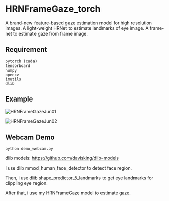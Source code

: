 # HRNFrameGaze_torch
A brand-new feature-based gaze estimation model for high resolution images.
A light-weight HRNet to estimate landmarks of eye image.
A frame-net to estimate gaze from frame image.

## Requirement
```
pytorch (cuda)
tensorboard
numpy
opencv
imutils
dlib
```

## Example
![HRNFrameGazeJun01](https://z3.ax1x.com/2021/05/10/gtSzg1.gif)

![HRNFrameGazeJun02](https://z3.ax1x.com/2021/05/10/gtSx3R.gif)

## Webcam Demo
```
python demo_webcam.py
```
dlib models: https://github.com/davisking/dlib-models

I use dlib mmod_human_face_detector to detect face region.

Then, i use dlib shape_predictor_5_landmarks to get eye landmarks for clippling eye region.

After that, i use my HRNFrameGaze model to estimate gaze.
